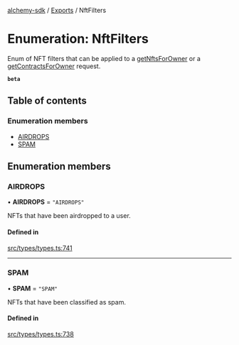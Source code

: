 [alchemy-sdk](../README.md) / [Exports](../modules.md) / NftFilters

# Enumeration: NftFilters

Enum of NFT filters that can be applied to a [getNftsForOwner](../classes/NftNamespace.md#getnftsforowner) or a
[getContractsForOwner](../classes/NftNamespace.md#getcontractsforowner) request.

**`beta`**

## Table of contents

### Enumeration members

- [AIRDROPS](NftFilters.md#airdrops)
- [SPAM](NftFilters.md#spam)

## Enumeration members

### AIRDROPS

• **AIRDROPS** = `"AIRDROPS"`

NFTs that have been airdropped to a user.

#### Defined in

[src/types/types.ts:741](https://github.com/alchemyplatform/alchemy-sdk-js/blob/905f87c/src/types/types.ts#L741)

___

### SPAM

• **SPAM** = `"SPAM"`

NFTs that have been classified as spam.

#### Defined in

[src/types/types.ts:738](https://github.com/alchemyplatform/alchemy-sdk-js/blob/905f87c/src/types/types.ts#L738)
